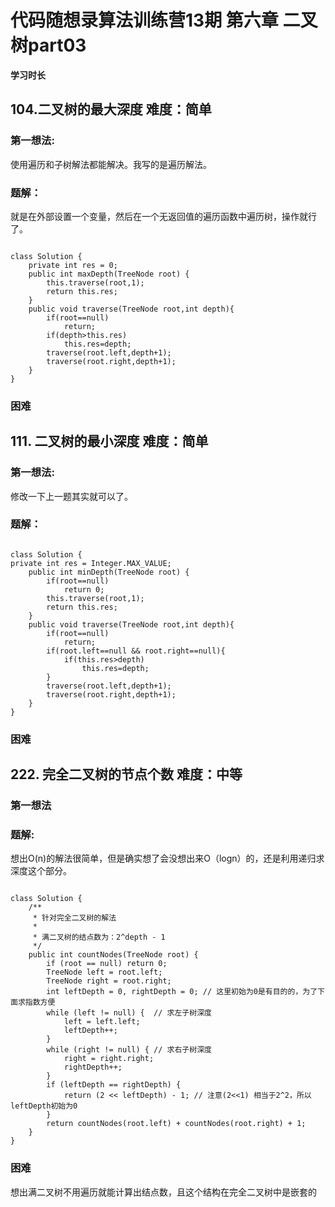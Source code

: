 # 代码随想录算法训练营13期 第六章  二叉树part03


 **学习时长**
 
## 104.二叉树的最大深度 难度：简单


### 第一想法:

使用遍历和子树解法都能解决。我写的是遍历解法。

### 题解：
就是在外部设置一个变量，然后在一个无返回值的遍历函数中遍历树，操作就行了。

~~~

class Solution {
    private int res = 0;
    public int maxDepth(TreeNode root) {
        this.traverse(root,1);
        return this.res;
    }
    public void traverse(TreeNode root,int depth){
        if(root==null)
            return;
        if(depth>this.res)
            this.res=depth;
        traverse(root.left,depth+1);
        traverse(root.right,depth+1);
    }
}
~~~


### 困难


## 111. 二叉树的最小深度 难度：简单


### 第一想法:

修改一下上一题其实就可以了。

### 题解：

~~~

class Solution {
private int res = Integer.MAX_VALUE;
    public int minDepth(TreeNode root) {
        if(root==null)
            return 0;
        this.traverse(root,1);
        return this.res;
    }
    public void traverse(TreeNode root,int depth){
        if(root==null)
            return;
        if(root.left==null && root.right==null){
            if(this.res>depth)
                this.res=depth;
        }
        traverse(root.left,depth+1);
        traverse(root.right,depth+1);
    }
}

~~~


### 困难



## 222. 完全二叉树的节点个数 难度：中等


### 第一想法

### 题解:
想出O(n)的解法很简单，但是确实想了会没想出来O（logn）的，还是利用递归求深度这个部分。

~~~

class Solution {
    /**
     * 针对完全二叉树的解法
     *
     * 满二叉树的结点数为：2^depth - 1
     */
    public int countNodes(TreeNode root) {
        if (root == null) return 0;
        TreeNode left = root.left;
        TreeNode right = root.right;
        int leftDepth = 0, rightDepth = 0; // 这里初始为0是有目的的，为了下面求指数方便
        while (left != null) {  // 求左子树深度
            left = left.left;
            leftDepth++;
        }
        while (right != null) { // 求右子树深度
            right = right.right;
            rightDepth++;
        }
        if (leftDepth == rightDepth) {
            return (2 << leftDepth) - 1; // 注意(2<<1) 相当于2^2，所以leftDepth初始为0
        }
        return countNodes(root.left) + countNodes(root.right) + 1;
    }
}

~~~

### 困难

想出满二叉树不用遍历就能计算出结点数，且这个结构在完全二叉树中是嵌套的



